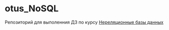 # otus_NoSQL
Репозиторий для выполенния  ДЗ по курсу [Нереляционные базы данных ](https://otus.ru/lessons/nosql-bd/)
